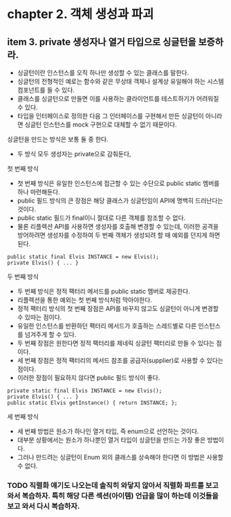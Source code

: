 # chapter 2. 객체 생성과 파괴 

## item 3. private 생성자나 열거 타입으로 싱글턴을 보증하라.

* 싱글턴이란 인스턴스를 오직 하나만 생성할 수 있는 클래스를 말한다.
* 싱글턴의 전형적인 예로는 함수와 같은 무상태 객체나 설계상 유일해야 하는 시스템 컴포넌트를 들 수 있다.
* 클래스를 싱글턴으로 만들면 이를 사용하는 클라이언트를 테스트하기가 어려워질 수 있다.
* 타입을 인터페이스로 정의한 다음 그 인터페이스를 구현해서 만든 싱글턴이 아니라면 싱글턴 인스턴스를 mock 구현으로 대체할 수 없기 때문이다.

싱글턴을 만드는 방식은 보통 둘 중 한다.

* 두 방식 모두 생성자는 private으로 감춰둔다,

첫 번째 방식

* 첫 번째 방식은 유일한 인스턴스에 접근할 수 있는 수단으로 public static 멤버를 하나 마련해둔다.
* public 필드 방식의 큰 장점은 해당 클래스가 싱글턴임이 API에 명백히 드러난다는 것이다.
* public static 필드가 final이니 절대로 다른 객체를 참조할 수 없다.
* 물론 리플렉션 API를 사용하면 생성자를 호출해 변경할 수 있는데, 이러한 공격을 방어하려면 생성자를 수정하여 두 번째 객체가 생성되려 할 때 예외를 던지게 하면 된다.

```
public static final Elvis INSTANCE = new Elvis();
private Elvis() { ... }
```


두 번째 방식

* 두 번째 방식은 정적 팩터리 메서드를 public static 멤버로 제공한다.
* 리플렉션을 통한 예외는 첫 번째 방식처럼 막아야한다.
* 정적 팩터리 방식의 첫 번째 장점은 API를 바꾸지 않고도 싱글턴이 아니게 변경할 수 있따는 점이다.
* 유일한 인스턴스를 반환하던 팩터리 메서드가 호출하는 스레드별로 다른 인스턴스를 넘겨주게 할 수 있다.
* 두 번째 장점은 원한다면 정적 팩터리를 제네릭 싱글턴 팩터리로 만들 수 있다는 점이다.
* 세 번째 장점은 정적 팩터리의 메서드 참조를 공급자(supplier)로 사용할 수 있다는 점이다.
* 이러한 장점이 필요하지 않다면 public 필드 방식이 좋다.

```
private static final Elvis INSTANCE = new Elvis();
private Elvis() { ... }
public static Elvis getInstance() { return INSTANCE; }; 
```

세 번째 방식

* 세 번째 방법은 원소가 하나인 열거 타입, 즉 enum으로 선언하는 것이다.
* 대부분 상황에서는 원소가 하나뿐인 열거 타입이 싱글턴을 만드는 가장 좋은 방법이다.
* 그러나 만드려는 싱글턴이 Enum 외의 클래스를 상속해야 한다면 이 방법은 사용할 수 없다.

### TODO 직렬화 얘기도 나오는데 솔직히 와닿지 않아서 직렬화 파트를 보고 와서 복습하자. 특히 해당 다른 섹션(아이템) 언급을 많이 하는데 이것들을 보고 와서 다시 복습하자.